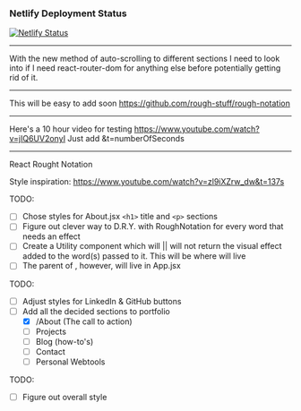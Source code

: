 ### Netlify Deployment Status

[![Netlify Status](https://api.netlify.com/api/v1/badges/95e633fe-d876-4fb2-8f3e-669c13a7a870/deploy-status)](https://app.netlify.com/sites/portfolio-test-xyz/deploys)

---

With the new method of auto-scrolling to different sections I need to look into if I need react-router-dom for anything else before potentially getting rid of it.

---
This will be easy to add soon https://github.com/rough-stuff/rough-notation

---
Here's a 10 hour video for testing
https://www.youtube.com/watch?v=jIQ6UV2onyI
Just add
&t=numberOfSeconds



---
React Rought Notation

Style inspiration:
https://www.youtube.com/watch?v=zl9iXZrw_dw&t=137s

TODO:
- [ ] Chose styles for About.jsx `<h1>` title and `<p>` sections
- [ ] Figure out clever way to D.R.Y. with RoughNotation for every word that needs an effect
- [ ] Create a Utility component which will || will not return the visual effect added to the word(s) passed to it. This will be where <RoughNotion> will live
- [ ] The parent of <RoughNotion>, <RoughNotionGroup> however, will live in App.jsx

TODO:
- [ ] Adjust styles for LinkedIn & GitHub <a> buttons
- [ ] Add all the decided sections to portfolio
    - [x] /About (The call to action)
    - [ ] Projects
    - [ ] Blog (how-to's)
    - [ ] Contact
    - [ ] Personal Webtools

TODO:
- [ ] Figure out overall style